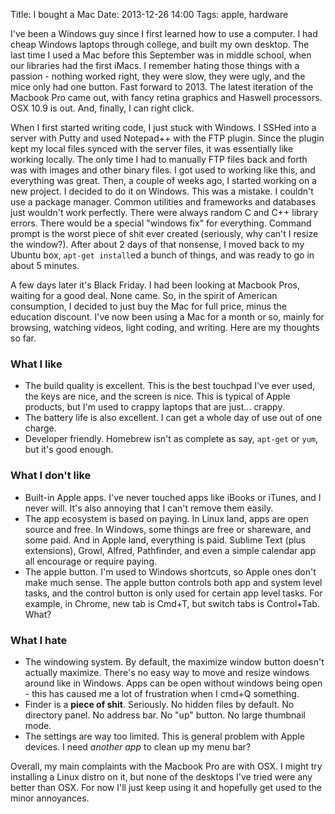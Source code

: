 Title: I bought a Mac
Date: 2013-12-26 14:00
Tags: apple, hardware

I've been a Windows guy since I first learned how to use a computer. I had cheap Windows laptops through college, and built my own desktop. The last time I used a Mac before this September was in middle school, when our libraries had the first iMacs. I remember hating those things with a passion - nothing worked right, they were slow, they were ugly, and the mice only had one button. Fast forward to 2013. The latest iteration of the Macbook Pro came out, with fancy retina graphics and Haswell processors. OSX 10.9 is out. And, finally, I can right click.

When I first started writing code, I just stuck with Windows. I SSHed into a server with Putty and used Notepad++ with the FTP plugin. Since the plugin kept my local files synced with the server files, it was essentially like working locally. The only time I had to manually FTP files back and forth was with images and other binary files. I got used to working like this, and everything was great. Then, a couple of weeks ago, I started working on a new project. I decided to do it on Windows. This was a mistake. I couldn't use a package manager. Common utilities and frameworks and databases just wouldn't work perfectly. There were always random C and C++ library errors. There would be a special "windows fix" for everything. Command prompt is the worst piece of shit ever created (seriously, why can't I resize the window?). After about 2 days of that nonsense, I moved back to my Ubuntu box, `apt-get install`ed a bunch of things, and was ready to go in about 5 minutes.

A few days later it's Black Friday. I had been looking at Macbook Pros, waiting for a good deal. None came. So, in the spirit of American consumption, I decided to just buy the Mac for full price, minus the education discount. I've now been using a Mac for a month or so, mainly for browsing, watching videos, light coding, and writing. Here are my thoughts so far.

### What I like

* The build quality is excellent. This is the best touchpad I've ever used, the keys are nice, and the screen is nice. This is typical of Apple products, but I'm used to crappy laptops that are just... crappy.
* The battery life is also excellent. I can get a whole day of use out of one charge.
* Developer friendly. Homebrew isn't as complete as say, `apt-get` or `yum`, but it's good enough.

### What I don't like

* Built-in Apple apps. I've never touched apps like iBooks or iTunes, and I never will. It's also annoying that I can't remove them easily.
* The app ecosystem is based on paying. In Linux land, apps are open source and free. In Windows, some things are free or shareware, and some paid. And in Apple land, everything is paid. Sublime Text (plus extensions), Growl, Alfred, Pathfinder, and even a simple calendar app all encourage or require paying.
* The apple button. I'm used to Windows shortcuts, so Apple ones don't make much sense. The apple button controls both app and system level tasks, and the control button is only used for certain app level tasks. For example, in Chrome, new tab is Cmd+T, but switch tabs is Control+Tab. What?

### What I hate

* The windowing system. By default, the maximize window button doesn't actually maximize. There's no easy way to move and resize windows around like in Windows. Apps can be open without windows being open - this has caused me a lot of frustration when I cmd+Q something.
* Finder is a **piece of shit**. Seriously. No hidden files by default. No directory panel. No address bar. No "up" button. No large thumbnail mode.
* The settings are way too limited. This is general problem with Apple devices. I need _another app_ to clean up my menu bar?

Overall, my main complaints with the Macbook Pro are with OSX. I might try installing a Linux distro on it, but none of the desktops I've tried were any better than OSX. For now I'll just keep using it and hopefully get used to the minor annoyances.